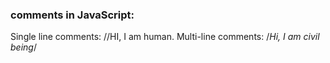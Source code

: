 
### comments in JavaScript:
Single line comments:	//HI, I am human. 
Multi-line comments: 	/*Hi, I am civil being*/




